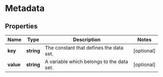 
# Metadata

## Properties

Name | Type | Description | Notes
------------ | ------------- | ------------- | -------------
**key** | **string** | The constant that defines the data set. |  [optional]
**value** | **string** | A variable which belongs to the data set. |  [optional]


